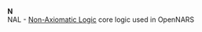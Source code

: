 **N**<br />
NAL - [Non-Axiomatic Logic](https://github.com/opennars/opennars/wiki/Non-Axiomatic-Logic-(NAL),-Logic-behind-OpenNARS) core logic used in OpenNARS
